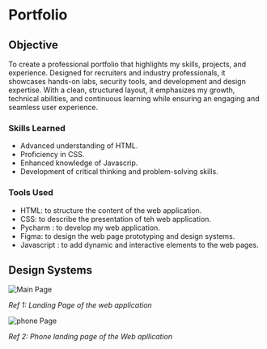 # Portfolio

## Objective

To create a professional portfolio that highlights my skills, projects, and experience. 
Designed for recruiters and industry professionals, it showcases hands-on labs, security tools, 
and development and design expertise. With a clean, structured layout, it emphasizes my growth, 
technical abilities, and continuous learning while ensuring an engaging and seamless user experience.

### Skills Learned

- Advanced understanding of HTML.
- Proficiency in CSS.
- Enhanced knowledge of Javascrip.
- Development of critical thinking and problem-solving skills.

### Tools Used

- HTML: to structure the content of the web application.
- CSS: to describe the presentation of teh web application.
- Pycharm : to develop my web application.
- Figma: to design the web page prototyping and design systems.
- Javascript : to add dynamic and interactive elements to the web pages.

## Design Systems

![Main Page](https://github.com/user-attachments/assets/4c3846a6-de09-4857-ae84-0907bc462553)


*Ref 1: Landing Page of the web application*

![phone Page](https://github.com/user-attachments/assets/3d645c3b-b353-4cf0-a529-24761e2acd6b)

*Ref 2: Phone landing page of the Web apllication*
